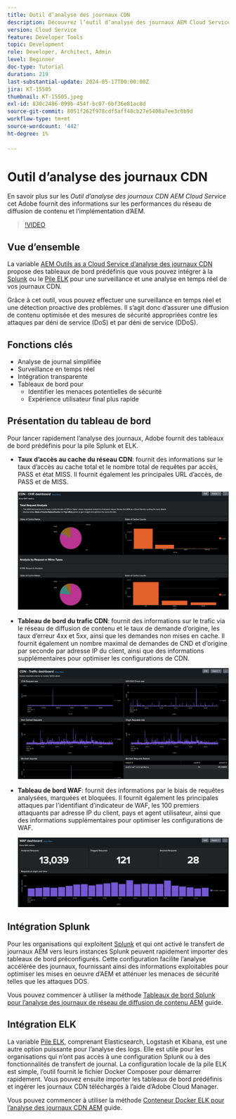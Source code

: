 ```yaml
---
title: Outil d’analyse des journaux CDN
description: Découvrez l’outil d’analyse des journaux AEM Cloud Service CDN fourni par Adobe et la manière dont il permet d’obtenir des informations à la fois sur les performances du réseau de diffusion de contenu et sur la mise en oeuvre AEM.
version: Cloud Service
feature: Developer Tools
topic: Development
role: Developer, Architect, Admin
level: Beginner
doc-type: Tutorial
duration: 219
last-substantial-update: 2024-05-17T00:00:00Z
jira: KT-15505
thumbnail: KT-15505.jpeg
exl-id: 830c2486-099b-454f-bc07-6bf36e81ac8d
source-git-commit: 8051f262f978cdf5aff48cb27e5408a7ee3c0b9d
workflow-type: tm+mt
source-wordcount: '442'
ht-degree: 1%

---
```


# Outil d’analyse des journaux CDN

En savoir plus sur les _Outil d’analyse des journaux CDN AEM Cloud Service_ cet Adobe fournit des informations sur les performances du réseau de diffusion de contenu et l’implémentation d’AEM.
 
>[!VIDEO](https://video.tv.adobe.com/v/3429177?quality=12&learn=on)

## Vue d’ensemble

La variable [AEM Outils as a Cloud Service d’analyse des journaux CDN](https://github.com/adobe/AEMCS-CDN-Log-Analysis-Tooling) propose des tableaux de bord prédéfinis que vous pouvez intégrer à la [Splunk](https://www.splunk.com/en_us/products/observability-cloud.html) ou le [Pile ELK](https://www.elastic.co/elastic-stack) pour une surveillance et une analyse en temps réel de vos journaux CDN.

Grâce à cet outil, vous pouvez effectuer une surveillance en temps réel et une détection proactive des problèmes. Il s’agit donc d’assurer une diffusion de contenu optimisée et des mesures de sécurité appropriées contre les attaques par déni de service (DoS) et par déni de service (DDoS).

## Fonctions clés

- Analyse de journal simplifiée
- Surveillance en temps réel
- Intégration transparente
- Tableaux de bord pour
   - Identifier les menaces potentielles de sécurité
   - Expérience utilisateur final plus rapide

## Présentation du tableau de bord

Pour lancer rapidement l’analyse des journaux, Adobe fournit des tableaux de bord prédéfinis pour la pile Splunk et ELK.

- **Taux d’accès au cache du réseau CDN**: fournit des informations sur le taux d’accès au cache total et le nombre total de requêtes par accès, PASS et état MISS. Il fournit également les principales URL d’accès, de PASS et de MISS.

  ![Taux d’accès au cache du réseau CDN](assets/CHR-dashboard.png)

- **Tableau de bord du trafic CDN**: fournit des informations sur le trafic via le réseau de diffusion de contenu et le taux de demande d’origine, les taux d’erreur 4xx et 5xx, ainsi que les demandes non mises en cache. Il fournit également un nombre maximal de demandes de CND et d’origine par seconde par adresse IP du client, ainsi que des informations supplémentaires pour optimiser les configurations de CDN.

  ![Tableau de bord du trafic CDN](assets/Traffic-dashboard.png)

- **Tableau de bord WAF**: fournit des informations par le biais de requêtes analysées, marquées et bloquées. Il fournit également les principales attaques par l’identifiant d’indicateur de WAF, les 100 premiers attaquants par adresse IP du client, pays et agent utilisateur, ainsi que des informations supplémentaires pour optimiser les configurations de WAF.

  ![Tableau de bord WAF](assets/WAF-Dashboard.png)

## Intégration Splunk

Pour les organisations qui exploitent [Splunk](https://www.splunk.com/en_us/products/observability-cloud.html) et qui ont activé le transfert de journaux AEM vers leurs instances Splunk peuvent rapidement importer des tableaux de bord préconfigurés. Cette configuration facilite l’analyse accélérée des journaux, fournissant ainsi des informations exploitables pour optimiser les mises en oeuvre d’AEM et atténuer les menaces de sécurité telles que les attaques DOS.

Vous pouvez commencer à utiliser la méthode [Tableaux de bord Splunk pour l’analyse des journaux de réseau de diffusion de contenu AEM](https://github.com/adobe/AEMCS-CDN-Log-Analysis-Tooling/blob/main/Splunk/READEME.md#splunk-dashboards-for-aemcs-cdn-log-analysis) guide.


## Intégration ELK

La variable [Pile ELK](https://www.elastic.co/elastic-stack), comprenant Elasticsearch, Logstash et Kibana, est une autre option puissante pour l’analyse des logs. Elle est utile pour les organisations qui n’ont pas accès à une configuration Splunk ou à des fonctionnalités de transfert de journal. La configuration locale de la pile ELK est simple, l’outil fournit le fichier Docker Composer pour démarrer rapidement. Vous pouvez ensuite importer les tableaux de bord prédéfinis et ingérer les journaux CDN téléchargés à l’aide d’Adobe Cloud Manager.

Vous pouvez commencer à utiliser la méthode [Conteneur Docker ELK pour l’analyse des journaux CDN AEM](https://github.com/adobe/AEMCS-CDN-Log-Analysis-Tooling/blob/main/ELK/README.md#elk-docker-container-for-aemcs-cdn-log-analysis) guide.
